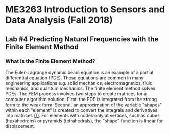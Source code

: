 # ME3263 Introduction to Sensors and Data Analysis (Fall 2018)

## Lab #4 Predicting Natural Frequencies with the Finite Element Method


### What is the Finite Element Method?

The Euler-Lagrange dynamic beam equation is an example of a partial differential
equation (PDE). These equations are common in many engineering applications e.g.
solid mechanics, electromagnetics, fluid mechanics, and quantum mechanics. The
finite element method solves PDEs. The FEM process involves two steps to create
matrices for a computer algorithm solution. First, the PDE is integrated from
the strong form to the weak form. Second, an approximation of the variable
"shapes" within each "element" is created to convert the integrals and
derivatives into matrices
[(1)](http://bcs.wiley.com/he-bcs/Books?action=index&bcsId=3625&itemId=0470035803).
For elements with nodes only at vertices, such as cubes (hexahedrons) or
pyramids (tetrahedrals), the "shape" function is linear for displacement. 
